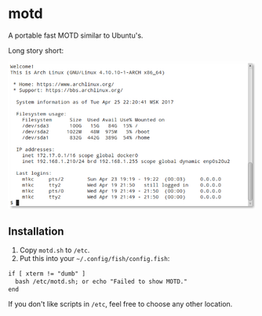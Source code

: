 # motd

A portable fast MOTD similar to Ubuntu's.

Long story short:

![screenshot](screenshot.png)


## Installation

1. Copy `motd.sh` to `/etc`.
2. Put this into your `~/.config/fish/config.fish`:

```fish
if [ xterm != "dumb" ]
  bash /etc/motd.sh; or echo "Failed to show MOTD."
end
```

If you don't like scripts in `/etc`, feel free to choose any other location.
